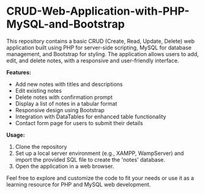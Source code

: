 # CRUD-Web-Application-with-PHP-MySQL-and-Bootstrap
This repository contains a basic CRUD (Create, Read, Update, Delete) web application built using PHP for server-side scripting, MySQL for database management, and Bootstrap for styling. The application allows users to add, edit, and delete notes, with a responsive and user-friendly interface.

**Features:**
- Add new notes with titles and descriptions
- Edit existing notes
- Delete notes with confirmation prompt
- Display a list of notes in a tabular format
- Responsive design using Bootstrap
- Integration with DataTables for enhanced table functionality
- Contact form page for users to submit their details

**Usage:**
1. Clone the repository
2. Set up a local server environment (e.g., XAMPP, WampServer) and import the provided SQL file to create the 'notes' database.
3. Open the application in a web browser.

Feel free to explore and customize the code to fit your needs or use it as a learning resource for PHP and MySQL web development.
